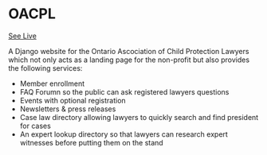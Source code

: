 # OACPL

[See Live](https://oacpl.org/)

A Django website for the Ontario Ascociation of Child Protection Lawyers which not only acts as a landing page for the non-profit but also provides the following services:
 - Member enrollment
 - FAQ Forumn so the public can ask registered lawyers questions
 - Events with optional registration
 - Newsletters & press releases
 - Case law directory allowing lawyers to quickly search and find president for cases
 - An expert lookup directory so that lawyers can research expert witnesses before putting them on the stand
 

